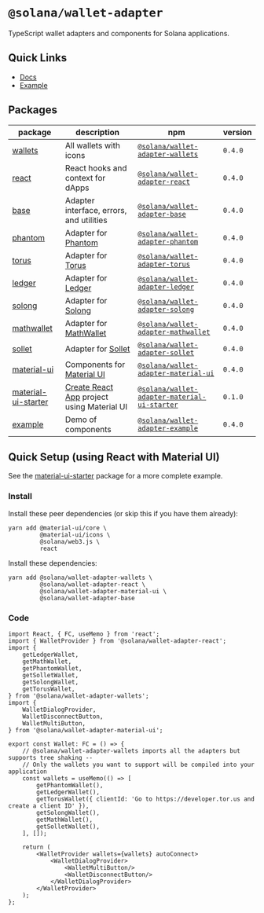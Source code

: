 # `@solana/wallet-adapter`

TypeScript wallet adapters and components for Solana applications.

<!-- TODO -->

## Quick Links

- [Docs](https://solana-labs.github.io/wallet-adapter/)
- [Example](https://solana-labs.github.io/wallet-adapter/example/)

## Packages

| package                                                                                                       | description                                                                 | npm                                                                                                                      | version |
|---------------------------------------------------------------------------------------------------------------|-----------------------------------------------------------------------------|--------------------------------------------------------------------------------------------------------------------------|---------|
| [wallets](https://github.com/solana-labs/wallet-adapter/tree/master/packages/wallets)                         | All wallets with icons                                                      | [`@solana/wallet-adapter-wallets`](https://www.npmjs.com/package/@solana/wallet-adapter-wallets)                         | `0.4.0` |
| [react](https://github.com/solana-labs/wallet-adapter/tree/master/packages/react)                             | React hooks and context for dApps                                           | [`@solana/wallet-adapter-react`](https://www.npmjs.com/package/@solana/wallet-adapter-react)                             | `0.4.0` |
| [base](https://github.com/solana-labs/wallet-adapter/tree/master/packages/base)                               | Adapter interface, errors, and utilities                                    | [`@solana/wallet-adapter-base`](https://www.npmjs.com/package/@solana/wallet-adapter-base)                               | `0.4.0` |
| [phantom](https://github.com/solana-labs/wallet-adapter/tree/master/packages/phantom)                         | Adapter for [Phantom](https://www.phantom.app)                              | [`@solana/wallet-adapter-phantom`](https://www.npmjs.com/package/@solana/wallet-adapter-phantom)                         | `0.4.0` |
| [torus](https://github.com/solana-labs/wallet-adapter/tree/master/packages/torus)                             | Adapter for [Torus](https://tor.us)                                         | [`@solana/wallet-adapter-torus`](https://www.npmjs.com/package/@solana/wallet-adapter-torus)                             | `0.4.0` |
| [ledger](https://github.com/solana-labs/wallet-adapter/tree/master/packages/ledger)                           | Adapter for [Ledger](https://www.ledger.com)                                | [`@solana/wallet-adapter-ledger`](https://www.npmjs.com/package/@solana/wallet-adapter-ledger)                           | `0.4.0` |
| [solong](https://github.com/solana-labs/wallet-adapter/tree/master/packages/solong)                           | Adapter for [Solong](https://solongwallet.com)                              | [`@solana/wallet-adapter-solong`](https://www.npmjs.com/package/@solana/wallet-adapter-solong)                           | `0.4.0` |
| [mathwallet](https://github.com/solana-labs/wallet-adapter/tree/master/packages/mathwallet)                   | Adapter for [MathWallet](https://mathwallet.org)                            | [`@solana/wallet-adapter-mathwallet`](https://www.npmjs.com/package/@solana/wallet-adapter-mathwallet)                   | `0.4.0` |
| [sollet](https://github.com/solana-labs/wallet-adapter/tree/master/packages/sollet)                           | Adapter for [Sollet](https://www.sollet.io)                                 | [`@solana/wallet-adapter-sollet`](https://www.npmjs.com/package/@solana/wallet-adapter-sollet)                           | `0.4.0` |
| [material-ui](https://github.com/solana-labs/wallet-adapter/tree/master/packages/material-ui)                 | Components for [Material UI](https://material-ui.com)                       | [`@solana/wallet-adapter-material-ui`](https://www.npmjs.com/package/@solana/wallet-adapter-material-ui)                 | `0.4.0` |
| [material-ui-starter](https://github.com/solana-labs/wallet-adapter/tree/master/packages/material-ui-starter) | [Create React App](https://create-react-app.dev/) project using Material UI | [`@solana/wallet-adapter-material-ui-starter`](https://www.npmjs.com/package/@solana/wallet-adapter-material-ui-starter) | `0.1.0` |
| [example](https://github.com/solana-labs/wallet-adapter/tree/master/packages/example)                         | Demo of components                                                          | [`@solana/wallet-adapter-example`](https://www.npmjs.com/package/@solana/wallet-adapter-example)                         | `0.4.0` |

## Quick Setup (using React with Material UI)

See the [material-ui-starter](https://github.com/solana-labs/wallet-adapter/tree/master/packages/material-ui-starter) package for a more complete example.

### Install

Install these peer dependencies (or skip this if you have them already):
```shell
yarn add @material-ui/core \
         @material-ui/icons \
         @solana/web3.js \
         react
```

Install these dependencies:
```shell
yarn add @solana/wallet-adapter-wallets \
         @solana/wallet-adapter-react \
         @solana/wallet-adapter-material-ui \
         @solana/wallet-adapter-base
```

### Code

```tsx
import React, { FC, useMemo } from 'react';
import { WalletProvider } from '@solana/wallet-adapter-react';
import {
    getLedgerWallet,
    getMathWallet,
    getPhantomWallet,
    getSolletWallet,
    getSolongWallet,
    getTorusWallet,
} from '@solana/wallet-adapter-wallets';
import {
    WalletDialogProvider,
    WalletDisconnectButton,
    WalletMultiButton,
} from '@solana/wallet-adapter-material-ui';

export const Wallet: FC = () => {
    // @solana/wallet-adapter-wallets imports all the adapters but supports tree shaking --
    // Only the wallets you want to support will be compiled into your application
    const wallets = useMemo(() => [
        getPhantomWallet(),
        getLedgerWallet(),
        getTorusWallet({ clientId: 'Go to https://developer.tor.us and create a client ID' }),
        getSolongWallet(),
        getMathWallet(),
        getSolletWallet(),
    ], []);

    return (
        <WalletProvider wallets={wallets} autoConnect>
            <WalletDialogProvider>
                <WalletMultiButton/>
                <WalletDisconnectButton/>
            </WalletDialogProvider>
        </WalletProvider>
    );
};
```

